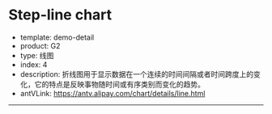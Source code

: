 # Step-line chart

- template: demo-detail
- product: G2
- type: 线图
- index: 4
- description: 折线图用于显示数据在一个连续的时间间隔或者时间跨度上的变化，它的特点是反映事物随时间或有序类别而变化的趋势。
- antVLink: https://antv.alipay.com/chart/details/line.html
----

<script>
  var data = [
    {x: 1,y: 55,type: 'vh'},
    {x: 2,y: 60,type: 'vh'},
    {x: 3,y: 57,type: 'vh'},
    {x: 4,y: 52,type: 'vh'},
    {x: 5,y: 58,type: 'vh'},
    {x: 1,y: 45,type: 'hv'},
    {x: 2,y: 40,type: 'hv'},
    {x: 3,y: 47,type: 'hv'},
    {x: 4,y: 42,type: 'hv'},
    {x: 5,y: 48,type: 'hv'},
    {x: 1,y: 35,type: 'hvh'},
    {x: 2,y: 30,type: 'hvh'},
    {x: 3,y: 37,type: 'hvh'},
    {x: 4,y: 32,type: 'hvh'},
    {x: 5,y: 38,type: 'hvh'},
    {x: 1,y: 25,type: 'vhv'},
    {x: 2,y: 20,type: 'vhv'},
    {x: 3,y: 27,type: 'vhv'},
    {x: 4,y: 22,type: 'vhv'},
    {x: 5,y: 28,type: 'vhv'}
  ];
  var chart = new G2.Chart({
    id: 'c1',
    width: 1000,
    height: 500
  });
  chart.source(data);
  chart.line().position('x*y').color('type').size(3).shape('type', ['vh','hv','hvh','vhv']); // 展示不同的 step 算法
  chart.render();
</script>
